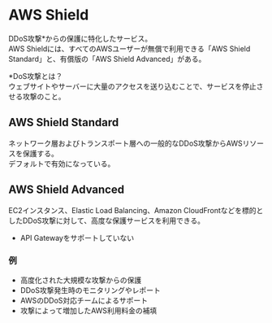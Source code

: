 # AWS Shield
DDoS攻撃*からの保護に特化したサービス。  
AWS Shieldには、すべてのAWSユーザーが無償で利用できる「AWS Shield Standard」と、有償版の「AWS Shield Advanced」がある。

*DoS攻撃とは？  
ウェブサイトやサーバーに大量のアクセスを送り込むことで、サービスを停止させる攻撃のこと。

## AWS Shield Standard
ネットワーク層およびトランスポート層への一般的なDDoS攻撃からAWSリソースを保護する。  
デフォルトで有効になっている。

## AWS Shield Advanced
EC2インスタンス、Elastic Load Balancing、Amazon CloudFrontなどを標的としたDDoS攻撃に対して、高度な保護サービスを利用できる。

* API Gatewayをサポートしていない

### 例
* 高度化された大規模な攻撃からの保護
* DDoS攻撃発生時のモニタリングやレポート
* AWSのDDoS対応チームによるサポート
* 攻撃によって増加したAWS利用料金の補填

